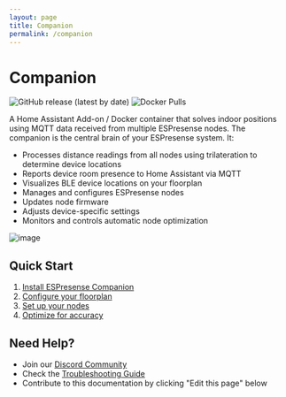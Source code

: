 ```yaml
---
layout: page
title: Companion
permalink: /companion
---
```

# Companion

![GitHub release (latest by date)](https://img.shields.io/github/v/release/ESPresense/ESPresense-companion)
![Docker Pulls](https://badgen.net/docker/pulls/espresense/espresense-companion)

A Home Assistant Add-on / Docker container that solves indoor positions using MQTT data received from multiple ESPresense nodes. The companion is the central brain of your ESPresense system. It:
- Processes distance readings from all nodes using trilateration to determine device locations
- Reports device room presence to Home Assistant via MQTT
- Visualizes BLE device locations on your floorplan
- Manages and configures ESPresense nodes
- Updates node firmware
- Adjusts device-specific settings
- Monitors and controls automatic node optimization

![image](https://user-images.githubusercontent.com/1491145/208942192-d8716e50-c822-48a7-a6d3-46b53ab9373e.png)

## Quick Start
1. [Install ESPresense Companion](/companion/installation)
2. [Configure your floorplan](/companion/configuration)
3. [Set up your nodes](/companion/configuration#node-placement)
4. [Optimize for accuracy](/companion/optimization)

## Need Help?
- Join our [Discord Community](https://discord.gg/jbqmn7V6n6)
- Check the [Troubleshooting Guide](/companion/troubleshooting)
- Contribute to this documentation by clicking "Edit this page" below